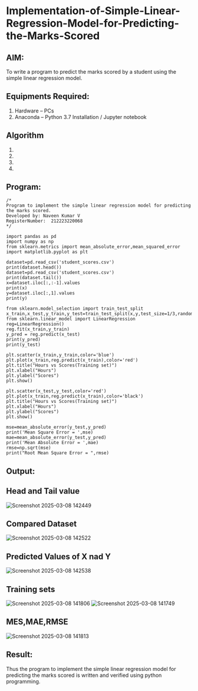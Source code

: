 # Implementation-of-Simple-Linear-Regression-Model-for-Predicting-the-Marks-Scored

## AIM:
To write a program to predict the marks scored by a student using the simple linear regression model.

## Equipments Required:
1. Hardware – PCs
2. Anaconda – Python 3.7 Installation / Jupyter notebook

## Algorithm
1. 
2. 
3. 
4. 

## Program:
```
/*
Program to implement the simple linear regression model for predicting the marks scored.
Developed by: Naveen Kumar V
RegisterNumber:  212223220068
*/
```
```
import pandas as pd
import numpy as np
from sklearn.metrics import mean_absolute_error,mean_squared_error
import matplotlib.pyplot as plt

dataset=pd.read_csv('student_scores.csv')
print(dataset.head())
dataset=pd.read_csv('student_scores.csv')
print(dataset.tail())
x=dataset.iloc[:,:-1].values
print(x)
y=dataset.iloc[:,1].values
print(y)

from sklearn.model_selection import train_test_split
x_train,x_test,y_train,y_test=train_test_split(x,y,test_size=1/3,random_state=0)
from sklearn.linear_model import LinearRegression
reg=LinearRegression()
reg.fit(x_train,y_train)
y_pred = reg.predict(x_test)
print(y_pred)
print(y_test)

plt.scatter(x_train,y_train,color='blue')
plt.plot(x_train,reg.predict(x_train),color='red')
plt.title("Hours vs Scores(Training set)")
plt.xlabel("Hours")
plt.ylabel("Scores")
plt.show()

plt.scatter(x_test,y_test,color='red')
plt.plot(x_train,reg.predict(x_train),color='black')
plt.title("Hours vs Scores(Training set)")
plt.xlabel("Hours")
plt.ylabel("Scores")
plt.show()

mse=mean_absolute_error(y_test,y_pred)
print('Mean Square Error = ',mse)
mae=mean_absolute_error(y_test,y_pred)
print('Mean Absolute Error = ',mae)
rmse=np.sqrt(mse)
print("Root Mean Square Error = ",rmse)

```

## Output:

## Head and Tail value
![Screenshot 2025-03-08 142449](https://github.com/user-attachments/assets/c6d995fc-35ec-4c11-8363-d897261c6d0b)
## Compared Dataset
![Screenshot 2025-03-08 142522](https://github.com/user-attachments/assets/be04fe5e-7779-4c14-8010-f30d1d9a11cf)
## Predicted Values of X nad Y
![Screenshot 2025-03-08 142538](https://github.com/user-attachments/assets/399555ad-475b-40ed-bdf2-655eafb3d236)
## Training sets
![Screenshot 2025-03-08 141806](https://github.com/user-attachments/assets/002dc987-d4ba-45f0-9a7a-41413d84d2ee)
![Screenshot 2025-03-08 141749](https://github.com/user-attachments/assets/5541eb13-54a8-4fba-aeb2-0367f2c42c79)
## MES,MAE,RMSE
![Screenshot 2025-03-08 141813](https://github.com/user-attachments/assets/19cfb52d-7e1c-4317-bc7e-43dcf5ac5109)

## Result:
Thus the program to implement the simple linear regression model for predicting the marks scored is written and verified using python programming.

